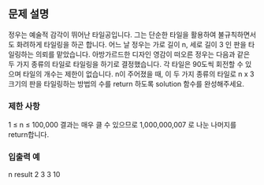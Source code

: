 ## 문제 설명
정우는 예술적 감각이 뛰어난 타일공입니다. 그는 단순한 타일을 활용하여 불규칙하면서도 화려하게 타일링을 하곤 합니다.
어느 날 정우는 가로 길이 n, 세로 길이 3 인 판을 타일링하는 의뢰를 맡았습니다. 아방가르드한 디자인 영감이 떠오른 정우는 다음과 같은 두 가지 종류의 타일로 타일링을 하기로 결정했습니다.
각 타일은 90도씩 회전할 수 있으며 타일의 개수는 제한이 없습니다.
n이 주어졌을 때, 이 두 가지 종류의 타일로 n x 3 크기의 판을 타일링하는 방법의 수를 return 하도록 solution 함수를 완성해주세요.
### 제한 사항
1 ≤ n ≤ 100,000
결과는 매우 클 수 있으므로 1,000,000,007 로 나눈 나머지를 return합니다.
### 입출력 예
n	result
2	3
3	10
